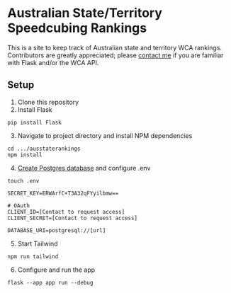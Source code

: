 # Australian State/Territory Speedcubing Rankings
This is a site to keep track of Australian state and territory WCA rankings. Contributors are greatly appreciated;
please [contact me](mailto:william.herring.au@gmail.com) if you are familiar with Flask and/or the WCA API. 

## Setup
1. Clone this repository
2. Install Flask
```commandline
pip install Flask
```
3. Navigate to project directory and install NPM dependencies
```commandline
cd .../ausstaterankings
npm install
```
4. [Create Postgres database](https://www.postgresql.org/docs/current/sql-createdatabase.html) and configure .env
```commandline
touch .env
```
```
SECRET_KEY=ERWArfC+T3A32qFYyilbmw==

# OAuth
CLIENT_ID=[Contact to request access]
CLIENT_SECRET=[Contact to request access]

DATABASE_URI=postgresql://[url]
```
5. Start Tailwind
```commandline
npm run tailwind
```
6. Configure and run the app
```commandline
flask --app app run --debug
```

